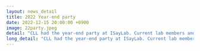 ```yaml
---
layout: news_detail
title: 2022 Year-end party
date: 2022-12-15 20:00:00 +0900
image: 22party.jpeg
detail: "CLL had the year-end party at ISayLab. Current lab members and former members came. We shared gifts, and the latest news, and congratulated students graduating this semester. It was great to meet members in person and have time to catch up.  Thank you, Professor Yim, for hosting the year-end party!"
long_detail: "CLL had the year-end party at ISayLab. Current lab members and former members came. We shared gifts, and the latest news, and congratulated students graduating this semester. It was great to meet members in person and have time to catch up.  Thank you, Professor Yim, for hosting the year-end party!"
---
```


